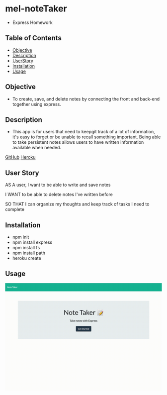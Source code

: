 # mel-noteTaker
- Express Homework

## Table of Contents

* [Objective](#Objective)
* [Description](#Description)
* [UserStory](#UserStory)
* [Installation](#Installation)
* [Usage](#Usage)

 ## Objective
 
 - To create, save, and delete notes by connecting the front and back-end together using express. 

## Description

- This app is for users that need to keepgit  track of a lot of information, it's easy to forget or be unable to recall something important. Being able to take persistent notes allows users to have written information available when needed.

[GitHub](https://github.com/mbostwick1/mel-noteTaker)
[Heroku](https://dry-reef-53578.herokuapp.com/)
 
 ## User Story

AS A user, I want to be able to write and save notes

I WANT to be able to delete notes I've written before

SO THAT I can organize my thoughts and keep track of tasks I need to complete

  ## Installation

- npm init
- npm install express
- npm install fs
- npm install path
- heroku create

 ## Usage

![Demo](demo.gif)



